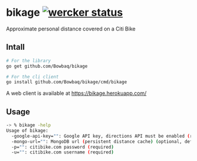 bikage [![wercker status](https://app.wercker.com/status/20b221082d05eeb5a9183cc3726942cc/s/master "wercker status")](https://app.wercker.com/project/bykey/20b221082d05eeb5a9183cc3726942cc)
======

Approximate personal distance covered on a Citi Bike

Intall
------

```bash
# For the library
go get github.com/Bowbaq/bikage

# For the cli client
go install github.com/Bowbaq/bikage/cmd/bikage
```

A web client is available at https://bikage.herokuapp.com/

Usage
-----

```bash
-> % bikage -help
Usage of bikage:
  -google-api-key="": Google API key, directions API must be enabled (required)
  -mongo-url="": MongoDB url (persistent distance cache) (optional, defaults to local JSON cache)
  -p="": citibike.com password (required)
  -u="": citibike.com username (required)
```
